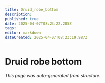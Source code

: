 ```yaml
---
title: Druid_robe_bottom
description: 
published: true
date: 2025-04-07T08:23:22.205Z
tags: 
editor: markdown
dateCreated: 2025-04-07T08:23:19.987Z
---
```


# Druid robe bottom

*This page was auto-generated from structure.*